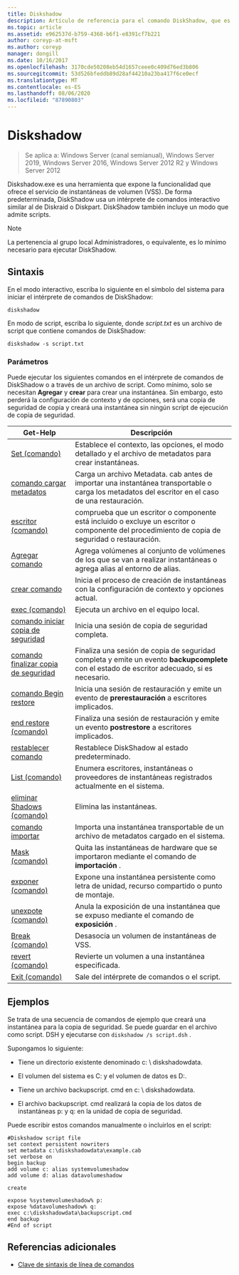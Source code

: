 ```yaml
---
title: Diskshadow
description: Artículo de referencia para el comando DiskShadow, que es una herramienta que expone la funcionalidad que ofrece el servicio de instantáneas de volumen (VSS).
ms.topic: article
ms.assetid: e962537d-b759-4368-b6f1-e8391cf7b221
author: coreyp-at-msft
ms.author: coreyp
manager: dongill
ms.date: 10/16/2017
ms.openlocfilehash: 3170cde50208eb54d1657ceee0c409d76ed3b806
ms.sourcegitcommit: 53d526bfeddb89d28af44210a23ba417f6ce0ecf
ms.translationtype: MT
ms.contentlocale: es-ES
ms.lasthandoff: 08/06/2020
ms.locfileid: "87890803"
---
```

# <a name="diskshadow"></a>Diskshadow

> Se aplica a: Windows Server (canal semianual), Windows Server 2019, Windows Server 2016, Windows Server 2012 R2 y Windows Server 2012

Diskshadow.exe es una herramienta que expone la funcionalidad que ofrece el servicio de instantáneas de volumen (VSS). De forma predeterminada, DiskShadow usa un intérprete de comandos interactivo similar al de Diskraid o Diskpart. DiskShadow también incluye un modo que admite scripts.

> [!NOTE]
> La pertenencia al grupo local Administradores, o equivalente, es lo mínimo necesario para ejecutar DiskShadow.

## <a name="syntax"></a>Sintaxis

En el modo interactivo, escriba lo siguiente en el símbolo del sistema para iniciar el intérprete de comandos de DiskShadow:

```
diskshadow
```

En modo de script, escriba lo siguiente, donde *script.txt* es un archivo de script que contiene comandos de DiskShadow:

```
diskshadow -s script.txt
```

### <a name="parameters"></a>Parámetros

Puede ejecutar los siguientes comandos en el intérprete de comandos de DiskShadow o a través de un archivo de script. Como mínimo, solo se necesitan **Agregar** y **crear** para crear una instantánea. Sin embargo, esto perderá la configuración de contexto y de opciones, será una copia de seguridad de copia y creará una instantánea sin ningún script de ejecución de copia de seguridad.

| Get-Help | Descripción |
| --------- | ----------- |
| [Set (comando)](set_2.md) | Establece el contexto, las opciones, el modo detallado y el archivo de metadatos para crear instantáneas. |
| [comando cargar metadatos](load-metadata.md) | Carga un archivo Metadata. cab antes de importar una instantánea transportable o carga los metadatos del escritor en el caso de una restauración. |
| [escritor (comando)](writer.md) | comprueba que un escritor o componente está incluido o excluye un escritor o componente del procedimiento de copia de seguridad o restauración. |
| [Agregar comando](add.md) | Agrega volúmenes al conjunto de volúmenes de los que se van a realizar instantáneas o agrega alias al entorno de alias. |
| [crear comando](create.md) | Inicia el proceso de creación de instantáneas con la configuración de contexto y opciones actual. |
| [exec (comando)](exec.md) | Ejecuta un archivo en el equipo local. |
| [comando iniciar copia de seguridad](begin-backup.md) | Inicia una sesión de copia de seguridad completa. |
| [comando finalizar copia de seguridad](end-backup.md) | Finaliza una sesión de copia de seguridad completa y emite un evento **backupcomplete** con el estado de escritor adecuado, si es necesario. |
| [comando Begin restore](begin-restore.md) | Inicia una sesión de restauración y emite un evento de **prerestauración** a escritores implicados. |
| [end restore (comando)](end-restore.md) | Finaliza una sesión de restauración y emite un evento **postrestore** a escritores implicados. |
| [restablecer comando](reset.md) | Restablece DiskShadow al estado predeterminado. |
| [List (comando)](list.md) | Enumera escritores, instantáneas o proveedores de instantáneas registrados actualmente en el sistema. |
| [eliminar Shadows (comando)](delete-shadows.md) | Elimina las instantáneas. |
| [comando importar](import.md) | Importa una instantánea transportable de un archivo de metadatos cargado en el sistema. |
| [Mask (comando)](mask.md) | Quita las instantáneas de hardware que se importaron mediante el comando de **importación** . |
| [exponer (comando)](expose.md) | Expone una instantánea persistente como letra de unidad, recurso compartido o punto de montaje. |
| [unexpote (comando)](unexpose.md) | Anula la exposición de una instantánea que se expuso mediante el comando de **exposición** . |
| [Break (comando)](break_2.md) | Desasocia un volumen de instantáneas de VSS. |
| [revert (comando)](revert.md) | Revierte un volumen a una instantánea especificada. |
| [Exit (comando)](exit.md) | Sale del intérprete de comandos o el script. |

## <a name="examples"></a>Ejemplos

Se trata de una secuencia de comandos de ejemplo que creará una instantánea para la copia de seguridad. Se puede guardar en el archivo como script. DSH y ejecutarse con `diskshadow /s script.dsh` .

Supongamos lo siguiente:

- Tiene un directorio existente denominado c: \\ diskshadowdata.

- El volumen del sistema es C: y el volumen de datos es D:.

- Tiene un archivo backupscript. cmd en c: \\ diskshadowdata.

- El archivo backupscript. cmd realizará la copia de los datos de instantáneas p: y q: en la unidad de copia de seguridad.

Puede escribir estos comandos manualmente o incluirlos en el script:

```
#Diskshadow script file
set context persistent nowriters
set metadata c:\diskshadowdata\example.cab
set verbose on
begin backup
add volume c: alias systemvolumeshadow
add volume d: alias datavolumeshadow

create

expose %systemvolumeshadow% p:
expose %datavolumeshadow% q:
exec c:\diskshadowdata\backupscript.cmd
end backup
#End of script
```

## <a name="additional-references"></a>Referencias adicionales

- [Clave de sintaxis de línea de comandos](command-line-syntax-key.md)
